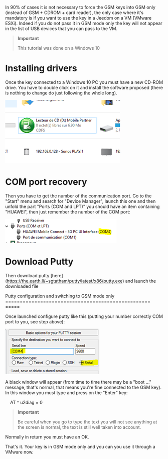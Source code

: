 In 90% of cases it is not necessary to force the GSM keys into
GSM only (instead of GSM + CDROM + card reader), the only case
where it's mandatory is if you want to use the key in a
Jeedom on a VM (VMware ESXi). Indeed if you do not pass it in
GSM mode only the key will not appear in the list of
USB devices that you can pass to the VM.

> **Important**
>
> This tutorial was done on a Windows 10

Installing drivers
========================

Once the key connected to a Windows 10 PC you must have a
new CD-ROM drive. You have to double click on it and install the
software proposed (there is nothing to change do just following the whole
long).

![gsmonly](../images/gsmonly.PNG)

COM port recovery
========================

Then you have to get the number of the communication port. Go to
the "Start" menu and search for "Device Manager", launch
this one and then unfold the part "Ports (COM and LPT)" you should have
an item containing "HUAWEI", then just remember the number of the
COM port:

![gsmonly2](../images/gsmonly2.PNG)

Download Putty
=======================

Then download putty
[here] (https://the.earth.li/~sgtatham/putty/latest/x86/putty.exe) and
launch the downloaded file

Putty configuration and switching to GSM mode only
================================================== =====

Once launched configure putty like this (putting your number correctly
COM port to you, see step above):

![gsmonly3](../images/gsmonly3.PNG)

A black window will appear (from time to time there may be a
"boot ..." message, that's normal, that means you're fine
connected to the GSM key). In this window you must type and press
on the "Enter" key:

    AT ^ u2diag = 0

> **Important**
>
> Be careful when you go to type the text you will not see anything at
> the screen is normal, the text is still well taken into account.

Normally in return you must have an OK.

That's it. Your key is in GSM mode only and you
can you use it through a VMware now.
